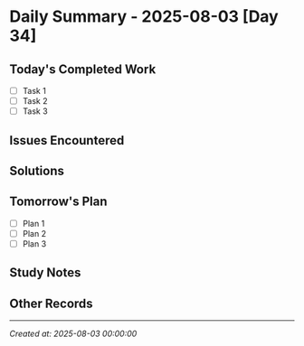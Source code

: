 # Daily Summary - 2025-08-03 [Day 34]

## Today's Completed Work

- [ ] Task 1
- [ ] Task 2
- [ ] Task 3

## Issues Encountered

## Solutions

## Tomorrow's Plan

- [ ] Plan 1
- [ ] Plan 2
- [ ] Plan 3

## Study Notes

## Other Records

---
*Created at: 2025-08-03 00:00:00* 